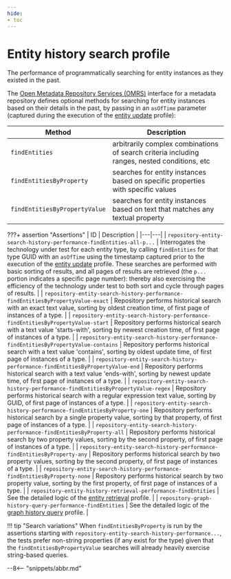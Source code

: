 ```yaml
---
hide:
- toc
---
```


<!-- SPDX-License-Identifier: CC-BY-4.0 -->
<!-- Copyright Contributors to the Egeria project. -->

# Entity history search profile

The performance of programmatically searching for entity instances as they existed in the past.

The [Open Metadata Repository Services (OMRS)](/egeria/services/omrs) interface for a metadata
repository defines optional methods for searching for entity instances based on their details in the past,
by passing in an `asOfTime` parameter (captured during the execution of the [entity update](entity-update.md) profile):

| Method | Description |
|---|---|
| `findEntities` | arbitrarily complex combinations of search criteria including ranges, nested conditions, etc |
| `findEntitiesByProperty` | searches for entity instances based on specific properties with specific values |
| `findEntitiesByPropertyValue` | searches for entity instances based on text that matches any textual property |

???+ assertion "Assertions"
    | ID | Description |
    |---|---|
    | `repository-entity-search-history-performance-findEntities-all-p...` | Interrogates the technology under test for each entity type, by calling `findEntities` for that type GUID with an `asOfTime` using the timestamp captured prior to the execution of the [entity update](entity-update.md) profile. These searches are performed with basic sorting of results, and all pages of results are retrieved (the `p...` portion indicates a specific page number): thereby also exercising the efficiency of the technology under test to both sort and cycle through pages of results. |
    | `repository-entity-search-history-performance-findEntitiesByPropertyValue-exact` | Repository performs historical search with an exact text value, sorting by oldest creation time, of first page of instances of a type. |
    | `repository-entity-search-history-performance-findEntitiesByPropertyValue-start` | Repository performs historical search with a text value 'starts-with', sorting by newest creation time, of first page of instances of a type. |
    | `repository-entity-search-history-performance-findEntitiesByPropertyValue-contains` | Repository performs historical search with a text value 'contains', sorting by oldest update time, of first page of instances of a type. |
    | `repository-entity-search-history-performance-findEntitiesByPropertyValue-end` | Repository performs historical search with a text value 'ends-with', sorting by newest update time, of first page of instances of a type. |
    | `repository-entity-search-history-performance-findEntitiesByPropertyValue-regex` | Repository performs historical search with a regular expression text value, sorting by GUID, of first page of instances of a type. |
    | `repository-entity-search-history-performance-findEntitiesByProperty-one` | Repository performs historical search by a single property value, sorting by that property, of first page of instances of a type. |
    | `repository-entity-search-history-performance-findEntitiesByProperty-all` | Repository performs historical search by two property values, sorting by the second property, of first page of instances of a type. |
    | `repository-entity-search-history-performance-findEntitiesByProperty-any` | Repository performs historical search by two property values, sorting by the second property, of first page of instances of a type. |
    | `repository-entity-search-history-performance-findEntitiesByProperty-none` | Repository performs historical search by two property value, sorting by the first property, of first page of instances of a type. |
    | `repository-entity-history-retrieval-performance-findEntities` | See the detailed logic of the [entity retrieval](entity-retrieval.md) profile. |
    | `repository-graph-history-query-performance-findEntities` | See the detailed logic of the [graph history query](graph-history-query.md) profile. |

!!! tip "Search variations"
    When `findEntitiesByProperty` is run by the assertions starting with `repository-entity-search-history-performance...`,
    the tests prefer non-string properties (if any exist for the type) given that the `findEntitiesByPropertyValue`
    searches will already heavily exercise string-based queries.

--8<-- "snippets/abbr.md"

